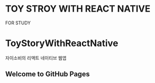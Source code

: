 # TOY STROY WITH REACT NATIVE
FOR STUDY

# ToyStoryWithReactNative
자이소비의 리액트 네이티브 웹앱

## Welcome to GitHub Pages
